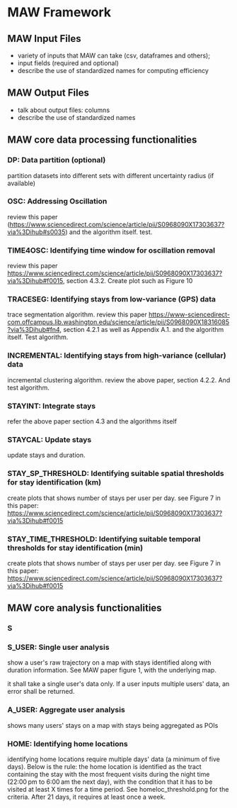 # MAW Framework

## MAW Input Files
- variety of inputs that MAW can take (csv, dataframes and others);
- input fields (required and optional)
- describe the use of standardized names for computing efficiency

## MAW Output Files
- talk about output files: columns
- describe the use of standardized names

## MAW core data processing functionalities

### DP: Data partition (optional)
partition datasets into different sets with different uncertainty radius (if available)

### OSC: Addressing Oscillation 
review this paper (https://www.sciencedirect.com/science/article/pii/S0968090X17303637?via%3Dihub#s0035) and the algorithm itself. test.

### TIME4OSC: Identifying time window for oscillation removal 
review this paper https://www.sciencedirect.com/science/article/pii/S0968090X17303637?via%3Dihub#f0015, section 4.3.2. Create plot such as Figure 10

### TRACESEG: Identifying stays from low-variance (GPS) data
trace segmentation algorithm. review this paper https://www-sciencedirect-com.offcampus.lib.washington.edu/science/article/pii/S0968090X18316085?via%3Dihub#fn4, section 4.2.1 as well as Appendix A.1. and the algorithm itself. Test algorithm.

### INCREMENTAL: Identifying stays from high-variance (cellular) data
incremental clustering algorithm. review the above paper, section 4.2.2. And test algorithm.

### STAYINT: Integrate stays 
refer the above paper section 4.3 and the algorithms itself

### STAYCAL: Update stays
update stays and duration. 

### STAY_SP_THRESHOLD: Identifying suitable spatial thresholds for stay identification (km)
create plots that shows number of stays per user per day. see Figure 7 in this paper: https://www.sciencedirect.com/science/article/pii/S0968090X17303637?via%3Dihub#f0015

### STAY_TIME_THRESHOLD: Identifying suitable temporal thresholds for stay identification (min)
create plots that shows number of stays per user per day. see Figure 7 in this paper: https://www.sciencedirect.com/science/article/pii/S0968090X17303637?via%3Dihub#f0015

## MAW core analysis functionalities

### S

### S_USER: Single user analysis
show a user's raw trajectory on a map with stays identified along with duration information. See MAW paper figure 1, with the underlying map. 

it shall take a single user's data only. If a user inputs multiple users' data, an error shall be returned. 

### A_USER: Aggregate user analysis
shows many users' stays on a map with stays being aggregated as POIs

### HOME: Identifying home locations
identifying home locations require multiple days' data (a minimum of five days). Below is the rule: the home location is identified as the tract containing the stay with the most frequent visits during the night time (22:00 pm to 6:00 am the next day), with the condition that it has to be visited at least X times for a time period. See homeloc_threshold.png for the criteria. After 21 days, it requires at least once a week. 